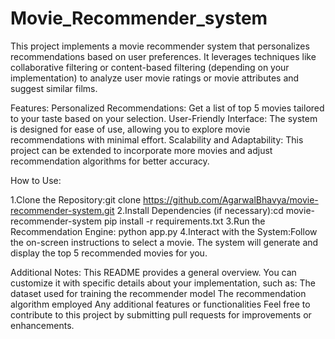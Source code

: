 # Movie_Recommender_system
This project implements a movie recommender system that personalizes recommendations based on user preferences. It leverages techniques like collaborative filtering or content-based filtering (depending on your implementation) to analyze user movie ratings or movie attributes and suggest similar films.

Features:
Personalized Recommendations: Get a list of top 5 movies tailored to your taste based on your selection.
User-Friendly Interface: The system is designed for ease of use, allowing you to explore movie recommendations with minimal effort.
Scalability and Adaptability: This project can be extended to incorporate more movies and adjust recommendation algorithms for better accuracy.

How to Use:

1.Clone the Repository:git clone https://github.com/AgarwalBhavya/movie-recommender-system.git
2.Install Dependencies (if necessary):cd movie-recommender-system
                                    pip install -r requirements.txt
3.Run the Recommendation Engine: python app.py
4.Interact with the System:Follow the on-screen instructions to select a movie.
The system will generate and display the top 5 recommended movies for you.


Additional Notes:
This README provides a general overview. You can customize it with specific details about your implementation, such as:
The dataset used for training the recommender model
The recommendation algorithm employed
Any additional features or functionalities
Feel free to contribute to this project by submitting pull requests for improvements or enhancements.

